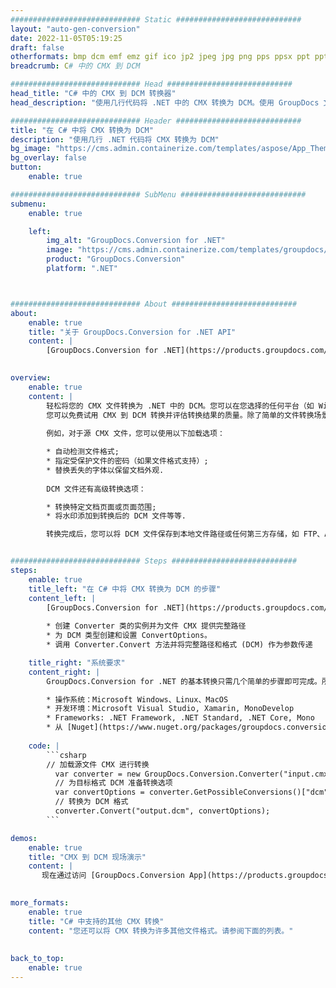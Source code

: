 ```yaml
---
############################# Static ############################
layout: "auto-gen-conversion"
date: 2022-11-05T05:19:25
draft: false
otherformats: bmp dcm emf emz gif ico jp2 jpeg jpg png pps ppsx ppt pptx psb psd svg svgz tga tif tiff webp wmf wmz
breadcrumb: C# 中的 CMX 到 DCM

############################# Head ############################
head_title: "C# 中的 CMX 到 DCM 转换器"
head_description: "使用几行代码将 .NET 中的 CMX 转换为 DCM。使用 GroupDocs 文档转换 API 转换 160 多种文件格式。"

############################# Header ############################
title: "在 C# 中将 CMX 转换为 DCM"
description: "使用几行 .NET 代码将 CMX 转换为 DCM"
bg_image: "https://cms.admin.containerize.com/templates/aspose/App_Themes/V3/images/bg/header1.png"
bg_overlay: false
button:
    enable: true

############################# SubMenu ############################
submenu:
    enable: true

    left:
        img_alt: "GroupDocs.Conversion for .NET"
        image: "https://cms.admin.containerize.com/templates/groupdocs/images/product-logos/90x90-noborder/groupdocs-conversion-net.png"
        product: "GroupDocs.Conversion"
        platform: ".NET"



############################# About ############################
about:
    enable: true
    title: "关于 GroupDocs.Conversion for .NET API"
    content: |
        [GroupDocs.Conversion for .NET](https://products.groupdocs.com/conversion/net/)可用于转换Microsoft Word、Excel、PowerPoint、PDF、Visio等格式。 GroupDocs.Conversion 是一个独立的 API，适用于需要高性能的后端和内部系统。它不依赖于任何软件，例如 Microsoft 或 Open Office。
    

overview:
    enable: true
    content: |
        轻松将您的 CMX 文件转换为 .NET 中的 DCM。您可以在您选择的任何平台（如 Windows、Linux、macOS）中仅使用几行 C# 代码行。
        您可以免费试用 CMX 到 DCM 转换并评估转换结果的质量。除了简单的文件转换场景，您还可以尝试更高级的选项来加载源 CMX 文件和保存输出 DCM 结果。 
        
        例如，对于源 CMX 文件，您可以使用以下加载选项：

        * 自动检测文件格式;
        * 指定受保护文件的密码（如果文件格式支持）;
        * 替换丢失的字体以保留文档外观.
        
        DCM 文件还有高级转换选项：

        * 转换特定文档页面或页面范围;
        * 将水印添加到转换后的 DCM 文件等等.

        转换完成后，您可以将 DCM 文件保存到本地文件路径或任何第三方存储，如 FTP、Amazon S3、Google Drive、Dropbox 等。请注意 - 将 CMX 转换为 DCM 无需安装任何额外的软件 - 如 MS Office、Open Office、Adobe Acrobat Reader 等。


############################# Steps ############################
steps:
    enable: true
    title_left: "在 C# 中将 CMX 转换为 DCM 的步骤"
    content_left: |
        [GroupDocs.Conversion for .NET](https://products.groupdocs.com/conversion/net/) 使开发人员只需几行代码即可轻松地将 CMX 文件转换为 DCM。
        
        * 创建 Converter 类的实例并为文件 CMX 提供完整路径
        * 为 DCM 类型创建和设置 ConvertOptions。
        * 调用 Converter.Convert 方法并将完整路径和格式 (DCM) 作为参数传递

    title_right: "系统要求"
    content_right: |
        GroupDocs.Conversion for .NET 的基本转换只需几个简单的步骤即可完成。所有主要平台和操作系统都支持我们的 API。在执行以下代码之前，请确保您的系统上安装了以下先决条件。

        * 操作系统：Microsoft Windows、Linux、MacOS
        * 开发环境：Microsoft Visual Studio, Xamarin, MonoDevelop
        * Frameworks: .NET Framework, .NET Standard, .NET Core, Mono
        * 从 [Nuget](https://www.nuget.org/packages/groupdocs.conversion) 获取最新的 GroupDocs.Conversion for .NET
         
    code: |
        ```csharp    
        // 加载源文件 CMX 进行转换
          var converter = new GroupDocs.Conversion.Converter("input.cmx");
          // 为目标格式 DCM 准备转换选项
          var convertOptions = converter.GetPossibleConversions()["dcm"].ConvertOptions;
          // 转换为 DCM 格式
          converter.Convert("output.dcm", convertOptions);
        ```

demos:
    enable: true
    title: "CMX 到 DCM 现场演示"
    content: |
       现在通过访问 [GroupDocs.Conversion App](https://products.groupdocs.app/conversion/family) 网站将 CMX 转换为 DCM。在线演示具有以下优点
          

more_formats:
    enable: true
    title: "C# 中支持的其他 CMX 转换"
    content: "您还可以将 CMX 转换为许多其他文件格式。请参阅下面的列表。"
       
       
back_to_top:
    enable: true
---
```

